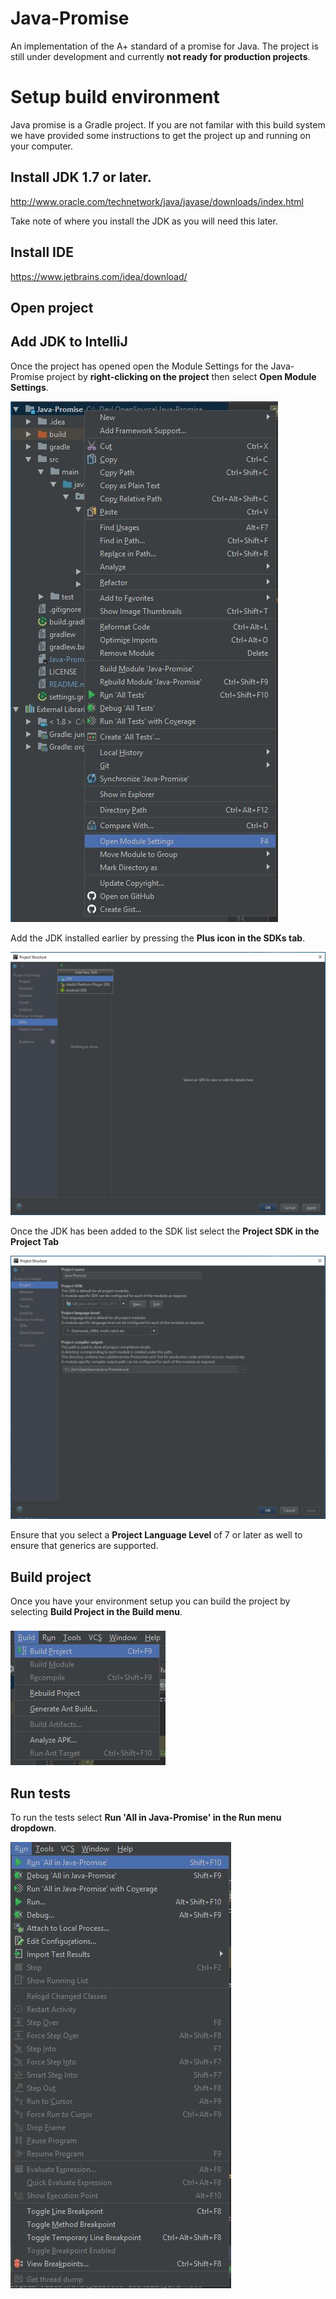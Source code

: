 # Java-Promise
An implementation of the A+ standard of a promise for Java. The project is still under development and currently **not ready for production projects**.


# Setup build environment

Java promise is a Gradle project. If you are not familar with this build system we have provided some instructions to get the project up and running on your computer.

## Install JDK 1.7 or later.

http://www.oracle.com/technetwork/java/javase/downloads/index.html

Take note of where you install the JDK as you will need this later.

## Install IDE

https://www.jetbrains.com/idea/download/

## Open project

## Add JDK to IntelliJ

Once the project has opened open the Module Settings for the Java-Promise project by **right-clicking on the project** then select **Open Module Settings**.

![Open Module Settings](Readme/Open_Module_Settings.JPG)

Add the JDK installed earlier by pressing the **Plus icon in the SDKs tab**.

![Add JDK](Readme/Add_JDK.JPG)

Once the JDK has been added to the SDK list select the **Project SDK in the Project Tab**

![Project](Readme/Project_SDK.JPG)

Ensure that you select a **Project Language Level** of 7 or later as well to ensure that generics are supported. 

## Build project

Once you have your environment setup you can build the project by  selecting **Build Project in the Build menu**.

![Build](Readme/Build.JPG)

## Run tests

To run the tests select **Run 'All in Java-Promise' in the Run menu dropdown**. 

![Run Tests](Readme/Run.JPG)


